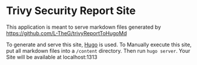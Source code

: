 # Trivy Security Report Site
This application is meant to serve markdown files generated by https://github.com/L-TheG/trivyReportToHugoMd

To generate and serve this site, [Hugo](https://gohugo.io/) is used.
To Manually execute this site, put all markdown files into a ```/content``` directory.
Then run ```hugo server```. Your Site will be available at localhost:1313
